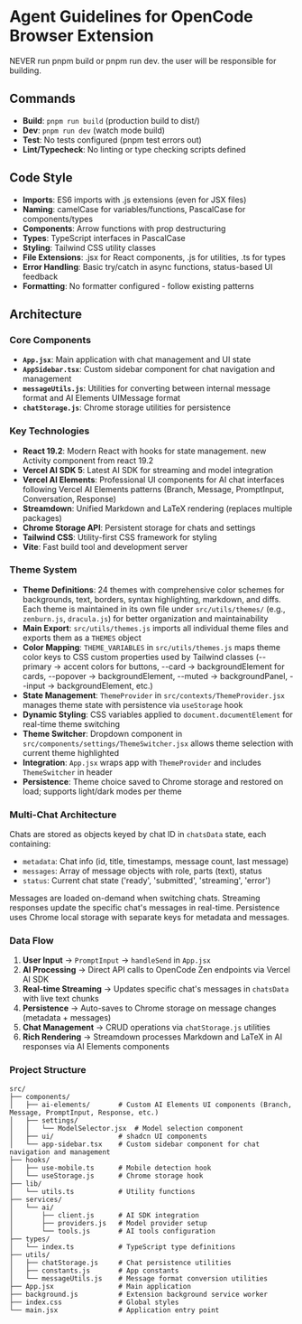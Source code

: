 # Agent Guidelines for OpenCode Browser Extension

NEVER run pnpm build or pnpm run dev. the user will be responsible for building. 

## Commands
- **Build**: `pnpm run build` (production build to dist/)
- **Dev**: `pnpm run dev` (watch mode build)
- **Test**: No tests configured (pnpm test errors out)
- **Lint/Typecheck**: No linting or type checking scripts defined

## Code Style
- **Imports**: ES6 imports with .js extensions (even for JSX files)
- **Naming**: camelCase for variables/functions, PascalCase for components/types
- **Components**: Arrow functions with prop destructuring
- **Types**: TypeScript interfaces in PascalCase
- **Styling**: Tailwind CSS utility classes
- **File Extensions**: .jsx for React components, .js for utilities, .ts for types
- **Error Handling**: Basic try/catch in async functions, status-based UI feedback
- **Formatting**: No formatter configured - follow existing patterns

## Architecture

### Core Components
- **`App.jsx`**: Main application with chat management and UI state
- **`AppSidebar.tsx`**: Custom sidebar component for chat navigation and management
- **`messageUtils.js`**: Utilities for converting between internal message format and AI Elements UIMessage format
- **`chatStorage.js`**: Chrome storage utilities for persistence

### Key Technologies
- **React 19.2**: Modern React with hooks for state management. new Activity component from react 19.2
- **Vercel AI SDK 5**: Latest AI SDK for streaming and model integration
- **Vercel AI Elements**: Professional UI components for AI chat interfaces following Vercel AI Elements patterns (Branch, Message, PromptInput, Conversation, Response)
- **Streamdown**: Unified Markdown and LaTeX rendering (replaces multiple packages)
- **Chrome Storage API**: Persistent storage for chats and settings
- **Tailwind CSS**: Utility-first CSS framework for styling
- **Vite**: Fast build tool and development server

### Theme System
- **Theme Definitions**: 24 themes with comprehensive color schemes for backgrounds, text, borders, syntax highlighting, markdown, and diffs. Each theme is maintained in its own file under `src/utils/themes/` (e.g., `zenburn.js`, `dracula.js`) for better organization and maintainability
- **Main Export**: `src/utils/themes.js` imports all individual theme files and exports them as a `THEMES` object
- **Color Mapping**: `THEME_VARIABLES` in `src/utils/themes.js` maps theme color keys to CSS custom properties used by Tailwind classes (--primary → accent colors for buttons, --card → backgroundElement for cards, --popover → backgroundElement, --muted → backgroundPanel, --input → backgroundElement, etc.)
- **State Management**: `ThemeProvider` in `src/contexts/ThemeProvider.jsx` manages theme state with persistence via `useStorage` hook
- **Dynamic Styling**: CSS variables applied to `document.documentElement` for real-time theme switching
- **Theme Switcher**: Dropdown component in `src/components/settings/ThemeSwitcher.jsx` allows theme selection with current theme highlighted
- **Integration**: `App.jsx` wraps app with `ThemeProvider` and includes `ThemeSwitcher` in header
- **Persistence**: Theme choice saved to Chrome storage and restored on load; supports light/dark modes per theme

### Multi-Chat Architecture
Chats are stored as objects keyed by chat ID in `chatsData` state, each containing:
- `metadata`: Chat info (id, title, timestamps, message count, last message)
- `messages`: Array of message objects with role, parts (text), status
- `status`: Current chat state ('ready', 'submitted', 'streaming', 'error')

Messages are loaded on-demand when switching chats. Streaming responses update the specific chat's messages in real-time. Persistence uses Chrome local storage with separate keys for metadata and messages.

### Data Flow
1. **User Input** → `PromptInput` → `handleSend` in `App.jsx`
2. **AI Processing** → Direct API calls to OpenCode Zen endpoints via Vercel AI SDK
3. **Real-time Streaming** → Updates specific chat's messages in `chatsData` with live text chunks
4. **Persistence** → Auto-saves to Chrome storage on message changes (metadata + messages)
5. **Chat Management** → CRUD operations via `chatStorage.js` utilities
6. **Rich Rendering** → Streamdown processes Markdown and LaTeX in AI responses via AI Elements components

### Project Structure
```
src/
├── components/
│   ├── ai-elements/       # Custom AI Elements UI components (Branch, Message, PromptInput, Response, etc.)
│   ├── settings/
│   │   └── ModelSelector.jsx  # Model selection component
│   ├── ui/                # shadcn UI components
│   └── app-sidebar.tsx    # Custom sidebar component for chat navigation and management
├── hooks/
│   ├── use-mobile.ts      # Mobile detection hook
│   └── useStorage.js      # Chrome storage hook
├── lib/
│   └── utils.ts           # Utility functions
├── services/
│   └── ai/
│       ├── client.js      # AI SDK integration
│       ├── providers.js   # Model provider setup
│       └── tools.js       # AI tools configuration
├── types/
│   └── index.ts           # TypeScript type definitions
├── utils/
│   ├── chatStorage.js     # Chat persistence utilities
│   ├── constants.js       # App constants
│   └── messageUtils.js    # Message format conversion utilities
├── App.jsx                # Main application
├── background.js          # Extension background service worker
├── index.css              # Global styles
└── main.jsx               # Application entry point
```